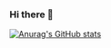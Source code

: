 ### Hi there 👋

[![Anurag's GitHub stats](https://github-readme-stats.vercel.app/api?username=darkvictor13&show_icons=true&theme=dracula)](https://github.com/anuraghazra/github-readme-stats)

<!--
**darkvictor13/darkvictor13** is a ✨ _special_ ✨ repository because its `README.md` (this file) appears on your GitHub profile.

Here are some ideas to get you started:

- 🔭 I’m currently working on ...
- 🌱 I’m currently learning ...
- 👯 I’m looking to collaborate on ...
- 🤔 I’m looking for help with ...
- 💬 Ask me about ...
- 📫 How to reach me: ...
- 😄 Pronouns: ...
- ⚡ Fun fact: ...
-->
